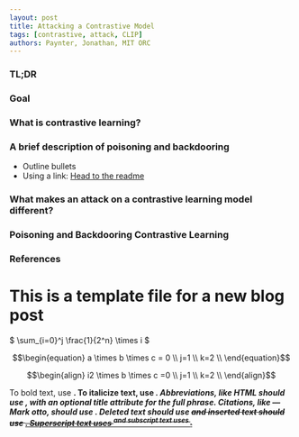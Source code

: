 ```yaml
---
layout: post
title: Attacking a Contrastive Model
tags: [contrastive, attack, CLIP]
authors: Paynter, Jonathan, MIT ORC
---
```

### TL;DR

### Goal

### What is contrastive learning?

### A brief description of poisoning and backdooring

* Outline bullets
* Using a link: [Head to the readme](https://github.com/poole/lanyon#readme)

### What makes an attack on a contrastive learning model different?

### Poisoning and Backdooring Contrastive Learning

### References 

# This is a template file for a new blog post

$ \sum_{i=0}^j \frac{1}{2^n} \times i $

$$\begin{equation}
a \times b \times c = 0 \\
j=1 \\
k=2 \\
\end{equation}$$

$$\begin{align}
i2 \times b \times c =0 \\
j=1 \\
k=2 \\
\end{align}$$


To bold text, use <strong>.
To italicize text, use <em>.
Abbreviations, like HTML should use <abbr>, with an optional title attribute for the full phrase.
Citations, like — Mark otto, should use <cite>.
Deleted text should use <del> and inserted text should use <ins>.
Superscript text uses <sup> and subscript text uses <sub>.
